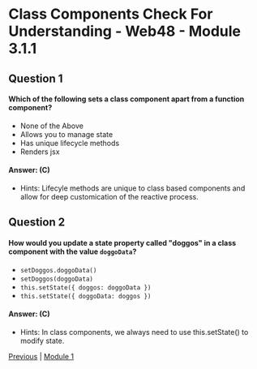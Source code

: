 # Class Components Check For Understanding - Web48 - Module 3.1.1

## Question 1

####  Which of the following sets a class component apart from a function component?

- None of the Above 
- Allows you to manage state 
- Has unique lifecycle methods 
- Renders jsx 

#### Answer:   (C) 

- Hints: Lifecyle methods are unique to class based components and allow for deep customication of the reactive process.

## Question 2

####  How would you update a state property called "doggos" in a class component with the value ```doggoData```?

- ```setDoggos.doggoData()``` 
- ```setDoggos(doggoData)``` 
- ```this.setState({ doggos: doggoData })``` 
- ```this.setState({ doggoData: doggos })``` 

#### Answer:   (C) 

- Hints: In class components, we always need to use this.setState() to modify state.





[Previous](./Object_3.md) | [Module 1](../../Module_1-Class-Components/README.md)
